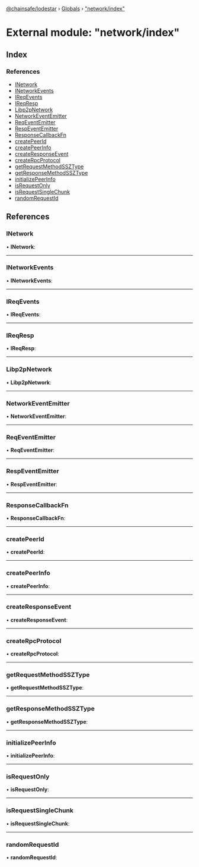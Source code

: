[@chainsafe/lodestar](../README.md) › [Globals](../globals.md) › ["network/index"](_network_index_.md)

# External module: "network/index"

## Index

### References

* [INetwork](_network_index_.md#inetwork)
* [INetworkEvents](_network_index_.md#inetworkevents)
* [IReqEvents](_network_index_.md#ireqevents)
* [IReqResp](_network_index_.md#ireqresp)
* [Libp2pNetwork](_network_index_.md#libp2pnetwork)
* [NetworkEventEmitter](_network_index_.md#networkeventemitter)
* [ReqEventEmitter](_network_index_.md#reqeventemitter)
* [RespEventEmitter](_network_index_.md#respeventemitter)
* [ResponseCallbackFn](_network_index_.md#responsecallbackfn)
* [createPeerId](_network_index_.md#createpeerid)
* [createPeerInfo](_network_index_.md#createpeerinfo)
* [createResponseEvent](_network_index_.md#createresponseevent)
* [createRpcProtocol](_network_index_.md#createrpcprotocol)
* [getRequestMethodSSZType](_network_index_.md#getrequestmethodssztype)
* [getResponseMethodSSZType](_network_index_.md#getresponsemethodssztype)
* [initializePeerInfo](_network_index_.md#initializepeerinfo)
* [isRequestOnly](_network_index_.md#isrequestonly)
* [isRequestSingleChunk](_network_index_.md#isrequestsinglechunk)
* [randomRequestId](_network_index_.md#randomrequestid)

## References

###  INetwork

• **INetwork**:

___

###  INetworkEvents

• **INetworkEvents**:

___

###  IReqEvents

• **IReqEvents**:

___

###  IReqResp

• **IReqResp**:

___

###  Libp2pNetwork

• **Libp2pNetwork**:

___

###  NetworkEventEmitter

• **NetworkEventEmitter**:

___

###  ReqEventEmitter

• **ReqEventEmitter**:

___

###  RespEventEmitter

• **RespEventEmitter**:

___

###  ResponseCallbackFn

• **ResponseCallbackFn**:

___

###  createPeerId

• **createPeerId**:

___

###  createPeerInfo

• **createPeerInfo**:

___

###  createResponseEvent

• **createResponseEvent**:

___

###  createRpcProtocol

• **createRpcProtocol**:

___

###  getRequestMethodSSZType

• **getRequestMethodSSZType**:

___

###  getResponseMethodSSZType

• **getResponseMethodSSZType**:

___

###  initializePeerInfo

• **initializePeerInfo**:

___

###  isRequestOnly

• **isRequestOnly**:

___

###  isRequestSingleChunk

• **isRequestSingleChunk**:

___

###  randomRequestId

• **randomRequestId**:
